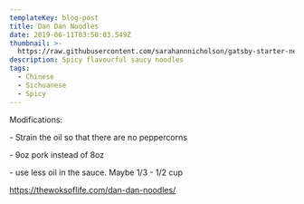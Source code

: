 ```yaml
---
templateKey: blog-post
title: Dan Dan Noodles
date: 2019-06-11T03:50:03.549Z
thumbnail: >-
  https://raw.githubusercontent.com/sarahannnicholson/gatsby-starter-netlify-cms/master/static/img/dan_dan_noodles.jpg
description: Spicy flavourful saucy noodles
tags:
  - Chinese
  - Sichuanese
  - Spicy
---
```

Modifications:

\- Strain the oil so that there are no peppercorns

\- 9oz pork instead of 8oz

\- use less oil in the sauce. Maybe 1/3 - 1/2 cup

https://thewoksoflife.com/dan-dan-noodles/
